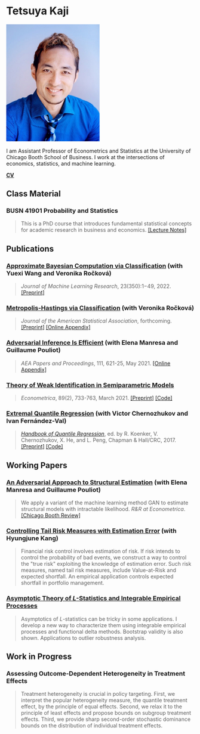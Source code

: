 # Tetsuya Kaji

<img src="chicago-booth-tetsuya-kaji.jpg" width="250" />

I am Assistant Professor of Econometrics and Statistics at the University of Chicago Booth School of Business. I work at the intersections of economics, statistics, and machine learning.

[**CV**](https://kajitetsuya.github.io/cv.pdf)

## Class Material

### BUSN 41901 Probability and Statistics

> This is a PhD course that introduces fundamental statistical concepts for academic research in business and economics. [[Lecture Notes]](https://kajitetsuya.github.io/41901notes.pdf)

## Publications

### [Approximate Bayesian Computation via Classification](https://jmlr.org/papers/v23/22-0383.html) (with Yuexi Wang and Veronika Ročková)

> _Journal of Machine Learning Research_, 23(350):1−49, 2022. [[Preprint]](https://arxiv.org/abs/2111.11507)

### [Metropolis-Hastings via Classification](https://doi.org/10.1080/01621459.2022.2060836) (with Veronika Ročková)

> _Journal of the American Statistical Association_, forthcoming. [[Preprint]](https://arxiv.org/abs/2103.04177) [[Online Appendix]](https://ndownloader.figstatic.com/files/34780756)

### [Adversarial Inference Is Efficient](https://www.aeaweb.org/articles?id=10.1257/pandp.20211037) (with Elena Manresa and Guillaume Pouliot)

> _AEA Papers and Proceedings_, 111, 621-25, May 2021. [[Online Appendix]](https://www.aeaweb.org/doi/10.1257/pandp.20211037.appx)

### [Theory of Weak Identification in Semiparametric Models](https://doi.org/10.3982/ECTA16413)

> _Econometrica_, 89(2), 733-763, March 2021. [[Preprint]](https://arxiv.org/abs/1908.10478) [[Code]](https://www.econometricsociety.org/content/supplement-theory-weak-identification-semiparametric-models)

### [Extremal Quantile Regression](https://www.taylorfrancis.com/chapters/edit/10.1201/9781315120256-18/extremal-quantile-regression-victor-chernozhukov-iv%C3%A1n-fern%C3%A1ndez-val-tetsuya-kaji) (with Victor Chernozhukov and Ivan Fernández-Val)

> [_Handbook of Quantile Regression_](https://www.crcpress.com/Handbook-of-Quantile-Regression/Koenker-Chernozhukov-He-Peng/p/book/9781498725286), ed. by R. Koenker, V. Chernozhukov, X. He, and L. Peng, Chapman & Hall/CRC, 2017. [[Preprint]](https://arxiv.org/abs/1612.06850) [[Code]](http://sites.bu.edu/ivanf/files/2016/12/EQR-handbook-code.zip)

## Working Papers

### [An Adversarial Approach to Structural Estimation](https://arxiv.org/abs/2007.06169) (with Elena Manresa and Guillaume Pouliot)

> We apply a variant of the machine learning method GAN to estimate structural models with intractable likelihood. _R&R at Econometrica_. [[Chicago Booth Review]](https://review.chicagobooth.edu/economics/2020/article/can-automated-art-forgers-become-economists)

### [Controlling Tail Risk Measures with Estimation Error](https://kajitetsuya.github.io/risk.pdf) (with Hyungjune Kang)

> Financial risk control involves estimation of risk. If risk intends to control the probability of bad events, we construct a way to control the "true risk" exploiting the knowledge of estimation error. Such risk measures, named tail risk measures, include Value-at-Risk and expected shortfall. An empirical application controls expected shortfall in portfolio management.

### [Asymptotic Theory of _L_-Statistics and Integrable Empirical Processes](https://arxiv.org/abs/1910.07572)

> Asymptotics of _L_-statistics can be tricky in some applications. I develop a new way to characterize them using integrable empirical processes and functional delta methods. Bootstrap validity is also shown. Applications to outlier robustness analysis.

## Work in Progress

### Assessing Outcome-Dependent Heterogeneity in Treatment Effects

> Treatment heterogeneity is crucial in policy targeting. First, we interpret the popular heterogeneity measure, the quantile treatment effect, by the principle of equal effects. Second, we relax it to the principle of least effects and propose bounds on subgroup treatment effects. Third, we provide sharp second-order stochastic dominance bounds on the distribution of individual treatment effects.
